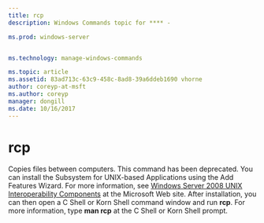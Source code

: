 ```yaml
---
title: rcp
description: Windows Commands topic for **** - 

ms.prod: windows-server


ms.technology: manage-windows-commands

ms.topic: article
ms.assetid: 83ad713c-63c9-458c-8ad8-39a6ddeb1690 vhorne
author: coreyp-at-msft
ms.author: coreyp
manager: dongill
ms.date: 10/16/2017
---
```


# rcp



Copies files between computers. This command has been deprecated. You can install the Subsystem for UNIX-based Applications using the Add Features Wizard. For more information, see [Windows Server 2008 UNIX Interoperability Components](https://go.microsoft.com/fwlink/?LinkId=191835) at the Microsoft Web site. After installation, you can then open a C Shell or Korn Shell command window and run **rcp**. For more information, type **man rcp** at the C Shell or Korn Shell prompt.